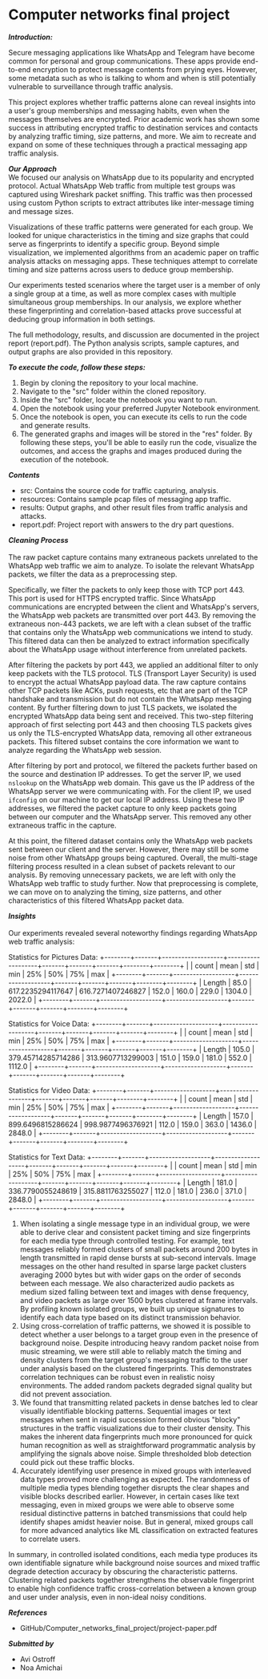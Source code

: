 # Computer networks final project

***Introduction:*** 

Secure messaging applications like WhatsApp and Telegram have become common for personal and group communications. These apps provide end-to-end encryption to protect message contents from prying eyes. However, some metadata such as who is talking to whom and when is still potentially vulnerable to surveillance through traffic analysis.

This project explores whether traffic patterns alone can reveal insights into a user's group memberships and messaging habits, even when the messages themselves are encrypted. Prior academic work has shown some success in attributing encrypted traffic to destination services and contacts by analyzing traffic timing, size patterns, and more. We aim to recreate and expand on some of these techniques through a practical messaging app traffic analysis.

***Our Approach*** <br>
We focused our analysis on WhatsApp due to its popularity and encrypted protocol. Actual WhatsApp Web traffic from multiple test groups was captured using Wireshark packet sniffing. This traffic was then processed using custom Python scripts to extract attributes like inter-message timing and message sizes.

Visualizations of these traffic patterns were generated for each group. We looked for unique characteristics in the timing and size graphs that could serve as fingerprints to identify a specific group. Beyond simple visualization, we implemented algorithms from an academic paper on traffic analysis attacks on messaging apps. These techniques attempt to correlate timing and size patterns across users to deduce group membership.

Our experiments tested scenarios where the target user is a member of only a single group at a time, as well as more complex cases with multiple simultaneous group memberships. In our analysis, we explore whether these fingerprinting and correlation-based attacks prove successful at deducing group information in both settings.

The full methodology, results, and discussion are documented in the project report (report.pdf). The Python analysis scripts, sample captures, and output graphs are also provided in this repository.


***To execute the code, follow these steps:***
1. Begin by cloning the repository to your local machine.
2. Navigate to the "src" folder within the cloned repository.
3. Inside the "src" folder, locate the notebook you want to run.
4. Open the notebook using your preferred Jupyter Notebook environment.
5. Once the notebook is open, you can execute its cells to run the code and generate results.
6. The generated graphs and images will be stored in the "res" folder.
By following these steps, you'll be able to easily run the code, visualize the outcomes, and access the graphs and images produced during the execution of the notebook.


***Contents***
* src: Contains the source code for traffic capturing, analysis.
* resources: Contains sample pcap files of messaging app traffic.
* results: Output graphs, and other result files from traffic analysis and attacks.
* report.pdf: Project report with answers to the dry part questions.
  

***Cleaning Process***<br><br>
The raw packet capture contains many extraneous packets unrelated to the WhatsApp web traffic we aim to analyze. To isolate the relevant WhatsApp packets, we filter the data as a preprocessing step.

Specifically, we filter the packets to only keep those with TCP port 443. This port is used for HTTPS encrypted traffic. Since WhatsApp communications are encrypted between the client and WhatsApp's servers, the WhatsApp web packets are transmitted over port 443.
By removing the extraneous non-443 packets, we are left with a clean subset of the traffic that contains only the WhatsApp web communications we intend to study. This filtered data can then be analyzed to extract information specifically about the WhatsApp usage without interference from unrelated packets.

After filtering the packets by port 443, we applied an additional filter to only keep packets with the TLS protocol. TLS (Transport Layer Security) is used to encrypt the actual WhatsApp payload data.
The raw capture contains other TCP packets like ACKs, push requests, etc that are part of the TCP handshake and transmission but do not contain the WhatsApp messaging content. By further filtering down to just TLS packets, we isolated the encrypted WhatsApp data being sent and received.
This two-step filtering approach of first selecting port 443 and then choosing TLS packets gives us only the TLS-encrypted WhatsApp data, removing all other extraneous packets. This filtered subset contains the core information we want to analyze regarding the WhatsApp web session.

After filtering by port and protocol, we filtered the packets further based on the source and destination IP addresses.
To get the server IP, we used `nslookup` on the WhatsApp web domain. This gave us the IP address of the WhatsApp server we were communicating with.
For the client IP, we used `ifconfig` on our machine to get our local IP address.
Using these two IP addresses, we filtered the packet capture to only keep packets going between our computer and the WhatsApp server. This removed any other extraneous traffic in the capture.

At this point, the filtered dataset contains only the WhatsApp web packets sent between our client and the server. However, there may still be some noise from other WhatsApp groups being captured.
Overall, the multi-stage filtering process resulted in a clean subset of packets relevant to our analysis. By removing unnecessary packets, we are left with only the WhatsApp web traffic to study further.
Now that preprocessing is complete, we can move on to analyzing the timing, size patterns, and other characteristics of this filtered WhatsApp packet data.

***Insights***<br><br>
Our experiments revealed several noteworthy findings regarding WhatsApp web traffic analysis:

Statistics for Pictures Data:
+--------+-------+-------------------+-------------------+-------+-------+-------+--------+--------+
|        | count |       mean        |        std        |  min  |  25%  |  50%  |  75%   |  max   |
+--------+-------+-------------------+-------------------+-------+-------+-------+--------+--------+
| Length | 85.0  | 617.2235294117647 | 616.7271407246827 | 152.0 | 160.0 | 229.0 | 1304.0 | 2022.0 |
+--------+-------+-------------------+-------------------+-------+-------+-------+--------+--------+

Statistics for Voice Data:
+--------+-------+--------------------+-------------------+-------+-------+-------+-------+--------+
|        | count |        mean        |        std        |  min  |  25%  |  50%  |  75%  |  max   |
+--------+-------+--------------------+-------------------+-------+-------+-------+-------+--------+
| Length | 105.0 | 379.45714285714286 | 313.9607713299003 | 151.0 | 159.0 | 181.0 | 552.0 | 1112.0 |
+--------+-------+--------------------+-------------------+-------+-------+-------+-------+--------+

Statistics for Video Data:
+--------+-------+-------------------+-------------------+-------+-------+-------+--------+--------+
|        | count |       mean        |        std        |  min  |  25%  |  50%  |  75%   |  max   |
+--------+-------+-------------------+-------------------+-------+-------+-------+--------+--------+
| Length | 157.0 | 899.6496815286624 | 998.9877496376921 | 112.0 | 159.0 | 363.0 | 1436.0 | 2848.0 |
+--------+-------+-------------------+-------------------+-------+-------+-------+--------+--------+

Statistics for Text Data:
+--------+-------+-------------------+-------------------+-------+-------+-------+-------+--------+
|        | count |       mean        |        std        |  min  |  25%  |  50%  |  75%  |  max   |
+--------+-------+-------------------+-------------------+-------+-------+-------+-------+--------+
| Length | 181.0 | 336.7790055248619 | 315.8811763255027 | 112.0 | 181.0 | 236.0 | 371.0 | 2848.0 |
+--------+-------+-------------------+-------------------+-------+-------+-------+-------+--------+


1. When isolating a single message type in an individual group, we were able to derive clear and consistent packet timing and size fingerprints for each media type through controlled testing. For example, text messages reliably formed clusters of small packets around 200 bytes in length transmitted in rapid dense bursts at sub-second intervals. Image messages on the other hand resulted in sparse large packet clusters averaging 2000 bytes but with wider gaps on the order of seconds between each message. We also characterized audio packets as medium sized falling between text and images with dense frequency, and video packets as large over 1500 bytes clustered at frame intervals. By profiling known isolated groups, we built up unique signatures to identify each data type based on its distinct transmission behavior.
2. Using cross-correlation of traffic patterns, we showed it is possible to detect whether a user belongs to a target group even in the presence of background noise. Despite introducing heavy random packet noise from music streaming, we were still able to reliably match the timing and density clusters from the target group's messaging traffic to the user under analysis based on the clustered fingerprints. This demonstrates correlation techniques can be robust even in realistic noisy environments. The added random packets degraded signal quality but did not prevent association.
3. We found that transmitting related packets in dense batches led to clear visually identifiable blocking patterns. Sequential images or text messages when sent in rapid succession formed obvious "blocky" structures in the traffic visualizations due to their cluster density. This makes the inherent data fingerprints much more pronounced for quick human recognition as well as straightforward programmatic analysis by amplifying the signals above noise. Simple thresholded blob detection could pick out these traffic blocks.
4. Accurately identifying user presence in mixed groups with interleaved data types proved more challenging as expected. The randomness of multiple media types blending together disrupts the clear shapes and visible blocks described earlier. However, in certain cases like text messaging, even in mixed groups we were able to observe some residual distinctive patterns in batched transmissions that could help identify shapes amidst heavier noise. But in general, mixed groups call for more advanced analytics like ML classification on extracted features to correlate users.<br>

In summary, in controlled isolated conditions, each media type produces its own identifiable signature while background noise sources and mixed traffic degrade detection accuracy by obscuring the characteristic patterns. Clustering related packets together strengthens the observable fingerprint to enable high confidence traffic cross-correlation between a known group and user under analysis, even in non-ideal noisy conditions.



***References***
* GitHub/Computer_networks_final_project/project-paper.pdf

***Submitted by***
* Avi Ostroff
* Noa Amichai 
